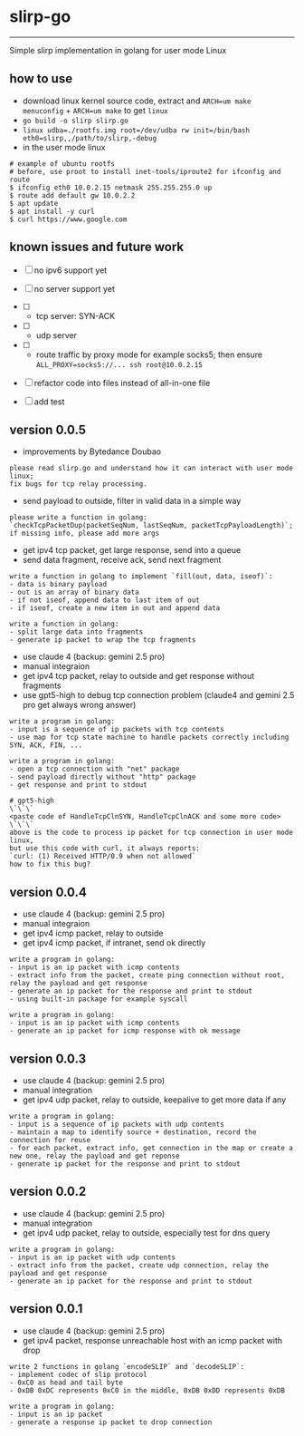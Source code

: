 # slirp-go
----------

Simple slirp implementation in golang for user mode Linux

## how to use

- download linux kernel source code, extract and `ARCH=um make menuconfig` + `ARCH=um make` to get `linux`
- `go build -o slirp slirp.go`
- `linux udba=./rootfs.img root=/dev/udba rw init=/bin/bash eth0=slirp,,/path/to/slirp,-debug`
- in the user mode linux

```
# example of ubuntu rootfs
# before, use proot to install inet-tools/iproute2 for ifconfig and route
$ ifconfig eth0 10.0.2.15 netmask 255.255.255.0 up
$ route add default gw 10.0.2.2
$ apt update
$ apt install -y curl
$ curl https://www.google.com
```
## known issues and future work

- [ ] no ipv6 support yet
- [ ] no server support yet
- [ ] - tcp server: SYN-ACK
- [ ] - udp server
- [ ] - route traffic by proxy mode for example socks5; then ensure `ALL_PROXY=socks5://... ssh root@10.0.2.15`
- [ ] refactor code into files instead of all-in-one file
- [ ] add test


## version 0.0.5

- improvements by Bytedance Doubao

```
please read slirp.go and understand how it can interact with user mode linux;
fix bugs for tcp relay processing.
```

- send payload to outside, filter in valid data in a simple way

```
please write a function in golang:
`checkTcpPacketDup(packetSeqNum, lastSeqNum, packetTcpPayloadLength)`;
if missing info, please add more args
```

- get ipv4 tcp packet, get large response, send into a queue
- send data fragment, receive ack, send next fragment

```
write a function in golang to implement `fill(out, data, iseof)`:
- data is binary payload
- out is an array of binary data
- if not iseof, append data to last item of out
- if iseof, create a new item in out and append data
```

```
write a function in golang:
- split large data into fragments
- generate ip packet to wrap the tcp fragments
```

- use claude 4 (backup: gemini 2.5 pro)
- manual integraion
- get ipv4 tcp packet, relay to outside and get response without fragments
- use gpt5-high to debug tcp connection problem (claude4 and gemini 2.5 pro get always wrong answer)

```
write a program in golang:
- input is a sequence of ip packets with tcp contents
- use map for tcp state machine to handle packets correctly including SYN, ACK, FIN, ...
```

```
write a program in golang:
- open a tcp connection with "net" package
- send payload directly without "http" package
- get response and print to stdout
```

```
# gpt5-high
\`\`\`
<paste code of HandleTcpClnSYN, HandleTcpClnACK and some more code>
\`\`\`
above is the code to process ip packet for tcp connection in user mode linux,
but use this code with curl, it always reports:
`curl: (1) Received HTTP/0.9 when not allowed`
how to fix this bug?
```

## version 0.0.4

- use claude 4 (backup: gemini 2.5 pro)
- manual integraion
- get ipv4 icmp packet, relay to outside
- get ipv4 icmp packet, if intranet, send ok directly

```
write a program in golang:
- input is an ip packet with icmp contents
- extract info from the packet, create ping connection without root, relay the payload and get response
- generate an ip packet for the response and print to stdout
- using built-in package for example syscall
```

```
write a program in golang:
- input is an ip packet with icmp contents
- generate an ip packet for icmp response with ok message
```

## version 0.0.3

- use claude 4 (backup: gemini 2.5 pro)
- manual integration
- get ipv4 udp packet, relay to outside, keepalive to get more data if any

```
write a program in golang:
- input is a sequence of ip packets with udp contents
- maintain a map to identify source + destination, record the connection for reuse
- for each packet, extract info, get connection in the map or create a new one, relay the payload and get reponse
- generate ip packet for the response and print to stdout
```

## version 0.0.2

- use claude 4 (backup: gemini 2.5 pro)
- manual integration
- get ipv4 udp packet, relay to outside, especially test for dns query

```
write a program in golang:
- input is an ip packet with udp contents
- extract info from the packet, create udp connection, relay the payload and get response
- generate an ip packet for the response and print to stdout
```

## version 0.0.1

- use claude 4 (backup: gemini 2.5 pro)
- get ipv4 packet, response unreachable host with an icmp packet with drop

```
write 2 functions in golang `encodeSLIP` and `decodeSLIP`:
- implement codec of slip protocol
- 0xC0 as head and tail byte
- 0xDB 0xDC represents 0xC0 in the middle, 0xDB 0xDD represents 0xDB
```

```
write a program in golang:
- input is an ip packet
- generate a response ip packet to drop connection
```

